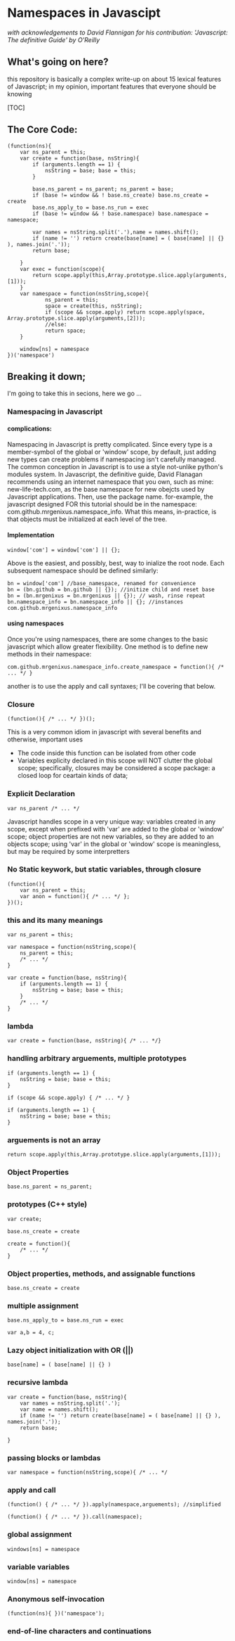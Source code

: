 # Namespaces in Javascipt
*with acknowledgements to David Flannigan for his contribution: 'Javascript: The definitive Guide' by O'Reilly*
## What's going on here?
this repository is basically a complex write-up on about 15 lexical features of Javascript; in my opinion, important features that everyone should be knowing

[TOC]

## The Core Code:

	(function(ns){
		var ns_parent = this;
		var create = function(base, nsString){
			if (arguments.length == 1) {
				nsString = base; base = this;
			}

			base.ns_parent = ns_parent; ns_parent = base;
			if (base != window && ! base.ns_create) base.ns_create = create
			base.ns_apply_to = base.ns_run = exec
			if (base != window && ! base.namespace) base.namespace = namespace;
			
			var names = nsString.split('.'),name = names.shift();
			if (name != '') return create(base[name] = ( base[name] || {} ), names.join('.'));
			return base;
			
		}
		var exec = function(scope){
			return scope.apply(this,Array.prototype.slice.apply(arguments,[1]));
		}
		var namespace = function(nsString,scope){
				ns_parent = this;
				space = create(this, nsString);
				if (scope && scope.apply) return scope.apply(space, Array.prototype.slice.apply(arguments,[2]));
				//else: 		
				return space;
		}

		window[ns] = namespace
	})('namespace')

## Breaking it down;
I'm going to take this in secions, here we go ...
### Namespacing in Javascript

#### complications:
Namespacing in Javascript is pretty complicated.  Since every type is a member-symbol of the global or 'window' scope, by default, just adding new types can create problems if namespacing isn't carefully managed.  The common conception in Javascript is to use a style not-unlike python's modules system.  In Javascript, the definitive guide, David Flanagan recommends using an internet namespace that you own, such as mine: new-life-tech.com, as the base namespace for new obejcts used by Javascript applications.  Then, use the package name.  for-example, the javascript designed FOR this tutorial should be in the namespace: com.github.mrgenixus.namespace_info.  What this means, in-practice, is that objects must be initialized at each level of the tree.

#### Implementation

	window['com'] = window['com'] || {};

Above is the easiest, and possibly, best, way to inialize the root node.  Each subsequent namespace should be defined similarly:

	bn = window['com'] //base_namespace, renamed for convenience
	bn = (bn.github = bn.github || {}); //initize child and reset base
	bn = (bn.mrgenixus = bn.mrgenixus || {}); // wash, rinse repeat
	bn.namespace_info = bn.namespace_info || {}; //instances com.github.mrgenixus.namespace_info

#### using namespaces

Once you're using namespaces, there are some changes to the basic javascript which allow greater flexibility.  One method is to define new methods in their namespace:

	com.github.mrgenixus.namespace_info.create_namespace = function(){ /* ... */ }

another is to use the apply and call syntaxes; I'll be covering that below.


	
### Closure

	(function(){ /* ... */ })();
This is a very common idiom in javascript with several benefits and otherwise, important uses
* The code inside this function can be isolated from other code
* Variables explicity declared in this scope will NOT clutter the global scope;
specifically, closures may be considered a scope package: a closed loop for ceartain kinds of data;

### Explicit Declaration
	var ns_parent /* ... */
Javascript handles scope in a very unique way: variables created in any scope, except when prefixed with 'var' are added to the global or 'window' scope; object properties are not new variables, so they are added to an objects scope; using 'var' in the global or 'window' scope is meaningless, but may be required by some interpretters

### No Static keywork, but static variables, through closure
	(function(){ 
		var ns_parent = this;
		var anon = function(){ /* ... */ };
	})();
### this and its many meanings
	var ns_parent = this;

	var namespace = function(nsString,scope){
		ns_parent = this;
		/* ... */
	}

	var create = function(base, nsString){
		if (arguments.length == 1) {
			nsString = base; base = this;
		}
		/* ... */
	}

### lambda
	var create = function(base, nsString){ /* ... */}

### handling arbitrary arguements, multiple prototypes

	if (arguments.length == 1) {
		nsString = base; base = this;
	}

	if (scope && scope.apply) { /* ... */ }

	if (arguments.length == 1) {
		nsString = base; base = this;
	}

### arguements is not an array 
	return scope.apply(this,Array.prototype.slice.apply(arguments,[1]));

### Object Properties
	base.ns_parent = ns_parent;

### prototypes (C++ style)
	var create;

	base.ns_create = create

	create = function(){
		/* ... */
	}

### Object properties, methods, and assignable functions
	base.ns_create = create

### multiple assignment
	base.ns_apply_to = base.ns_run = exec

	var a,b = 4, c;

### Lazy object initialization with OR (||)
	base[name] = ( base[name] || {} )

### recursive lambda
	var create = function(base, nsString){
        var names = nsString.split('.');
        var name = names.shift();
        if (name != '') return create(base[name] = ( base[name] || {} ), names.join('.'));
        return base;

    }

### passing blocks or lambdas
	var namespace = function(nsString,scope){ /* ... */

### apply and call
	(function() { /* ... */ }).apply(namespace,arguements); //simplified

	(function() { /* ... */ }).call(namespace);

### global assignment
	windows[ns] = namespace

### variable variables
	window[ns] = namespace

### Anonymous self-invocation
	(function(ns){ })('namespace');

### end-of-line characters and continuations
